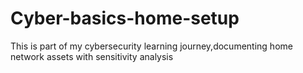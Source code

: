 # Cyber-basics-home-setup
This is part of my cybersecurity learning journey,documenting home network assets with sensitivity analysis
